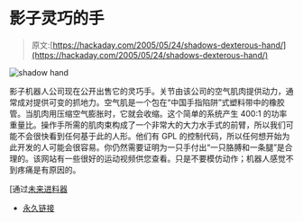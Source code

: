# 影子灵巧的手

> 原文:[https://hackaday.com/2005/05/24/shadows-dexterous-hand/](https://hackaday.com/2005/05/24/shadows-dexterous-hand/)

![shadow hand](../Images/a2610087fc1d7bbb9babf175305c6cac.png)

影子机器人公司现在公开出售它的灵巧手。关节由该公司的空气肌肉提供动力，通常成对提供可变的抓地力。空气肌是一个包在“中国手指陷阱”式塑料带中的橡胶管。当肌肉用压缩空气膨胀时，它就会收缩。这个简单的系统产生 400:1 的功率重量比。操作手所需的肌肉束构成了一个非常大的大力水手式的前臂，所以我们可能不会很快看到任何基于此的人形。他们有 GPL 的控制代码，所以任何想开始为此开发的人可能会很容易。你仍然需要证明为一只手付出“一只胳膊和一条腿”是合理的。该网站有一些很好的运动视频供您查看。只是不要模仿动作；机器人感觉不到疼痛是有原因的。

[通过[未来进料器](http://futurefeeder.com/)

*   [永久链接](http://www.shadow.org.uk/products/newhand.shtml)